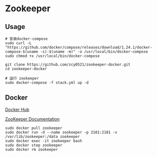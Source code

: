 # Zookeeper

## Usage

```shell script
# 安装docker-compose
sudo curl -L "https://github.com/docker/compose/releases/download/1.24.1/docker-compose-$(uname -s)-$(uname -m)" -o /usr/local/bin/docker-compose
sudo chmod +x /usr/local/bin/docker-compose

git clone https://github.com/zcy0521/zookeeper-docker.git
cd zookeeper-docker

# 运行 zookeeper
sudo docker-compose -f stack.yml up -d
```

## Docker

[Docker Hub](https://hub.docker.com/_/zookeeper)

[ZooKeeper Documentation](https://zookeeper.apache.org/doc/current/zookeeperAdmin.html)

```shell script
sudo docker pull zookeeper
sudo docker run -d --name zookeeper -p 2181:2181 -v /var/lib/zookeeper:/data zookeeper
sudo docker exec -it zookeeper bash
sudo docker stop zookeeper
sudo docker rm zookeeper
```
